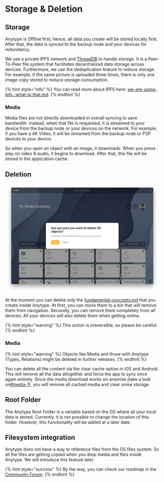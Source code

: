 # Storage & Deletion

## Storage

Anytype is Offline first; hence, all data you create will be stored locally first. After that, the data is synced to the backup node and your devices for redundancy.

We use a private IPFS network and [ThreadDB](https://docs.textile.io/threads/) to handle storage. It is a Peer-To-Peer file system that facilitates decentralized data storage across devices. Furthermore, we use the deduplication feature to reduce storage. For example, if the same picture is uploaded three times, there is only one image copy stored to reduce storage consumption.

{% hint style="info" %}
You can read more about IPFS here: [we-are-using-ipfs.-what-is-that.md](../faqs/we-are-using-ipfs.-what-is-that.md "mention").
{% endhint %}

### Media

Media files are not directly downloaded in overall syncing to save bandwidth. Instead, when that file is requested, it is streamed to your device from the backup node or your devices on the network. For example, if you have a 4K Video, it will be streamed from the backup node or P2P devices to your device.

So when you open an object with an image, it downloads. When you press play on video & audio, it begins to download. After that, this file will be stored in the application cache.

## Deletion

![Complete deletion in Bin](<../.gitbook/assets/Screenshot 2021-11-02 at 16.25.23.png>)

At the moment you can delete only the [fundamental-concepts.md](../fundamental-concepts.md "mention") that you create inside Anytype. At first, you can move them to a bin that will remove them from navigation. Secondly, you can remove them completely from all devices. All your devices will also delete them when getting online.

{% hint style="warning" %}
This action is irreversible, so please be careful.
{% endhint %}

### Media

{% hint style="warning" %}
Objects like Media and those with Anytype (Types, Relations) might be deleted in further releases.
{% endhint %}

You can delete all the content via the clear cache option in iOS and Android. This will remove all the data altogether and force the app to sync once again entirely. Since the media download works on-premise (take a look on[#media-1](storage-and-deletion.md#media-1 "mention")), you will remove all cached media and clear some storage.

## Root Folder

The Anytype Root Folder is a variable based on the OS where all your local data is stored. Currently, it is not possible to change the location of this folder. However, this functionality will be added at a later date.

## Filesystem integration

Anytype does not have a way to reference files from the OS files system. So all the files are getting copied when you drop media and files inside Anytype. We will introduce this feature later.

{% hint style="success" %}
By the way, you can check our roadmap in the [Community Forum](https://community.anytype.io/t/release-plan-a-general-roadmap/1283).
{% endhint %}
